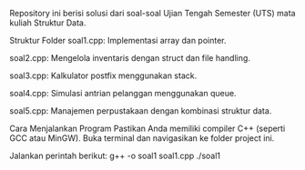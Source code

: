 Repository ini berisi solusi dari soal-soal Ujian Tengah Semester (UTS) mata kuliah Struktur Data.

Struktur Folder
soal1.cpp: Implementasi array dan pointer.

soal2.cpp: Mengelola inventaris dengan struct dan file handling.

soal3.cpp: Kalkulator postfix menggunakan stack.

soal4.cpp: Simulasi antrian pelanggan menggunakan queue.

soal5.cpp: Manajemen perpustakaan dengan kombinasi struktur data.

Cara Menjalankan Program
Pastikan Anda memiliki compiler C++ (seperti GCC atau MinGW).
Buka terminal dan navigasikan ke folder project ini.

Jalankan perintah berikut:
g++ -o soal1 soal1.cpp
./soal1


